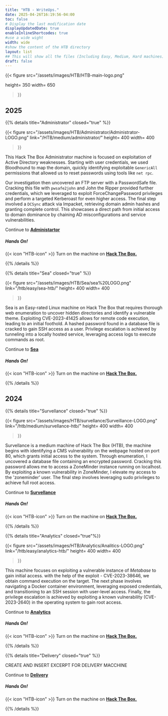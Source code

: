 ```yaml
---
title: "HTB - WriteUps."
date: 2025-04-26T16:19:56-04:00
toc: false
# Display the last modification date
displayUpdatedDate: true
enableInlineShortcodes: true
#use a wide wight
width: wide
#show the content of the HTB directory 
layout: list
## This will show all the files (Including Easy, Medium, Hard machines)
draft: false
---
```



{{< figure
  src="/assets/images/HTB/HTB-main-logo.png"
  
  height= 350
  width= 650
>}}

## 2025


{{% details title="Administrator" closed="true" %}}


{{< figure
  src="/assets/images/HTB/Administrator/Administrator-LOGO.png"
  link="/HTB/medium/administrator/"
  height= 400
  width= 400
>}}


This Hack The Box Administrator machine is focused on exploitation of Active Directory weaknesses. Starting with user credentials, we used Bloodhound to map the domain, quickly identifying exploitable `GenericAll` permissions that allowed us to reset passwords using tools like `net rpc`.

Our investigation then uncovered an FTP server with a PasswordSafe file. Cracking this file with `pwsafe2john` and John the Ripper provided further credentials, which we leveraged to exploit ForceChangePassword privileges and perform a targeted Kerberoast for even higher access. The final step involved a `DCSync` attack via Impacket, retrieving domain admin hashes and granting complete control. This showcases a direct path from initial access to domain dominance by chaining AD misconfigurations and service vulnerabilities.



Continue to **[Administartor](/HTB/medium/administrator/)**

##### Hands On!
{{< icon "HTB-icon" >}}  Turn on the machine on **[Hack The Box.](https://app.hackthebox.com/machines/634)**

{{% /details %}}


{{% details title="Sea" closed="true" %}}


{{< figure
  src="/assets/images/HTB/Sea/sea%20LOGO.png"
  link="/htb/easy/sea-htb/"
  height= 400
  width= 400
>}}


Sea is an Easy-rated Linux machine on Hack The Box that requires thorough web enumeration to uncover hidden directories and identify a vulnerable theme. Exploiting CVE-2023-41425 allows for remote code execution, leading to an initial foothold. A hashed password found in a database file is cracked to gain SSH access as a user. Privilege escalation is achieved by tunneling into a locally hosted service, leveraging access logs to execute commands as root.

Continue to **[Sea](/htb/easy/sea-htb/)**

##### Hands On!
{{< icon "HTB-icon" >}} Turn on the machine on **[Hack The Box.](https://app.hackthebox.com/machines/620)**

{{% /details %}}



## 2024

{{% details title="Survellance" closed="true" %}}


{{< figure
  src="/assets/images/HTB/survellance/Surveillance-LOGO.png"
  link="/htb/medium/survellance-htb/"
  height= 400
  width= 400
>}}


Survellance is a medium machine of Hack The Box (HTB), the machine  begins with identifying a CMS vulnerability on the webpage hosted on port 80, which grants initial access to the system. Through enumeration, I uncovered a database file containing an encrypted password. Cracking this password allows me to access a ZoneMinder instance running on localhost. By exploiting a known vulnerability in ZoneMinder, I elevate my access to the 'zoneminder' user. The final step involves leveraging sudo privileges to achieve full root access.

Continue to **[Survellance](/htb/medium/survellance-htb/)**

##### Hands On!
{{< icon "HTB-icon" >}} Turn on the machine on **[Hack The Box.](https://app.hackthebox.com/machines/580)**

{{% /details %}}



{{% details title="Analytics" closed="true"%}}

{{< figure
  src="/assets/images/HTB/Analytics/Analitics-LOGO.png"
  link="/htb/easy/analytics-htb/"
  height= 400
  width= 400
>}}



This machine focuses on exploiting a vulnerable instance of *Metabase* to gain initial access. with the help of the exploit - CVE-2023-38646, we obtain command execution on the target. The next phase involves navigating a Docker container environment, leveraging exposed credentials, and transitioning to an SSH session with user-level access. Finally, the privilege escalation is achieved by exploiting a known vulnerability (CVE-2023-2640) in the operating system to gain root access.

Continue to **[Analytics](/htb/easy/analytics-htb/)**

##### Hands On!
{{< icon "HTB-icon" >}} Turn on the machine on **[Hack The Box.](https://app.hackthebox.com/machines/569)**

{{% /details %}}





{{% details title="Delivery" closed="true" %}}

CREATE AND INSERT EXCERPT FOR DELIVERY MACCHINE

Continue to **[Delivery](/htb/easy/delivery-htb/)**
##### Hands On!
{{< icon "HTB-icon" >}} Turn on the machine on **[Hack The Box.](https://app.hackthebox.com/machines/308)**

{{% /details %}}

